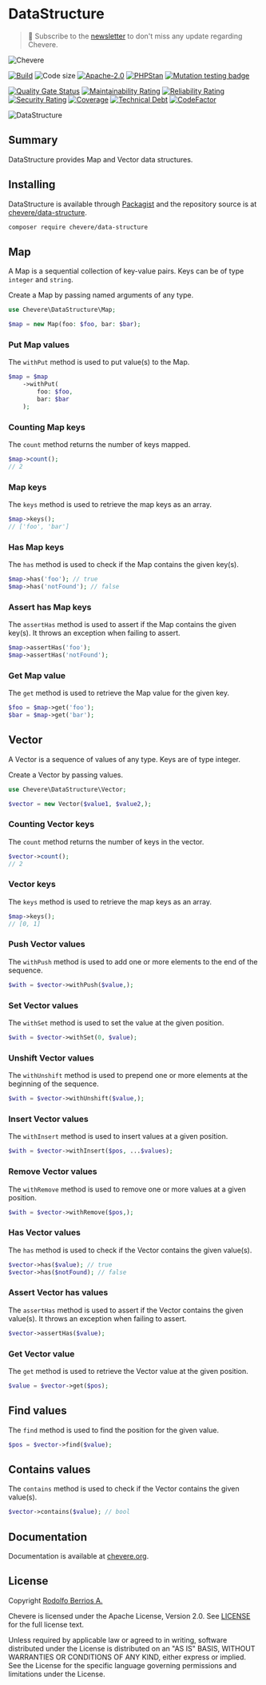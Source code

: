 # DataStructure

> 🔔 Subscribe to the [newsletter](https://chv.to/chevere-newsletter) to don't miss any update regarding Chevere.

![Chevere](chevere.svg)

[![Build](https://img.shields.io/github/actions/workflow/status/chevere/data-structure/test.yml?branch=1.0&style=flat-square)](https://github.com/chevere/data-structure/actions)
![Code size](https://img.shields.io/github/languages/code-size/chevere/data-structure?style=flat-square)
[![Apache-2.0](https://img.shields.io/github/license/chevere/data-structure?style=flat-square)](LICENSE)
[![PHPStan](https://img.shields.io/badge/PHPStan-level%209-blueviolet?style=flat-square)](https://phpstan.org/)
[![Mutation testing badge](https://img.shields.io/endpoint?style=flat-square&url=https%3A%2F%2Fbadge-api.stryker-mutator.io%2Fgithub.com%2Fchevere%2Fdata-structure%2F1.0)](https://dashboard.stryker-mutator.io/reports/github.com/chevere/data-structure/1.0)

[![Quality Gate Status](https://sonarcloud.io/api/project_badges/measure?project=chevere_data-structure&metric=alert_status)](https://sonarcloud.io/dashboard?id=chevere_data-structure)
[![Maintainability Rating](https://sonarcloud.io/api/project_badges/measure?project=chevere_data-structure&metric=sqale_rating)](https://sonarcloud.io/dashboard?id=chevere_data-structure)
[![Reliability Rating](https://sonarcloud.io/api/project_badges/measure?project=chevere_data-structure&metric=reliability_rating)](https://sonarcloud.io/dashboard?id=chevere_data-structure)
[![Security Rating](https://sonarcloud.io/api/project_badges/measure?project=chevere_data-structure&metric=security_rating)](https://sonarcloud.io/dashboard?id=chevere_data-structure)
[![Coverage](https://sonarcloud.io/api/project_badges/measure?project=chevere_data-structure&metric=coverage)](https://sonarcloud.io/dashboard?id=chevere_data-structure)
[![Technical Debt](https://sonarcloud.io/api/project_badges/measure?project=chevere_data-structure&metric=sqale_index)](https://sonarcloud.io/dashboard?id=chevere_data-structure)
[![CodeFactor](https://www.codefactor.io/repository/github/chevere/data-structure/badge)](https://www.codefactor.io/repository/github/chevere/data-structure)

![DataStructure](.github/banner/data-structure-logo.svg)

## Summary

DataStructure provides Map and Vector data structures.

## Installing

DataStructure is available through [Packagist](https://packagist.org/packages/chevere/data-structure) and the repository source is at [chevere/data-structure](https://github.com/chevere/data-structure).

```sh
composer require chevere/data-structure
```

## Map

A Map is a sequential collection of key-value pairs. Keys can be of type `integer` and `string`.

Create a Map by passing named arguments of any type.

```php
use Chevere\DataStructure\Map;

$map = new Map(foo: $foo, bar: $bar);
```

### Put Map values

The `withPut` method is used to put value(s) to the Map.

```php
$map = $map
    ->withPut(
        foo: $foo,
        bar: $bar
    );
```

### Counting Map keys

The `count` method returns the number of keys mapped.

```php
$map->count();
// 2
```

### Map keys

The `keys` method is used to retrieve the map keys as an array.

```php
$map->keys();
// ['foo', 'bar']
```

### Has Map keys

The `has` method is used to check if the Map contains the given key(s).

```php
$map->has('foo'); // true
$map->has('notFound'); // false
```

### Assert has Map keys

The `assertHas` method is used to assert if the Map contains the given key(s). It throws an exception when failing to assert.

```php
$map->assertHas('foo');
$map->assertHas('notFound');
```

### Get Map value

The `get` method is used to retrieve the Map value for the given key.

```php
$foo = $map->get('foo');
$bar = $map->get('bar');
```

## Vector

A Vector is a sequence of values of any type. Keys are of type integer.

Create a Vector by passing values.

```php
use Chevere\DataStructure\Vector;

$vector = new Vector($value1, $value2,);
```

### Counting Vector keys

The `count` method returns the number of keys in the vector.

```php
$vector->count();
// 2
```

### Vector keys

The `keys` method is used to retrieve the map keys as an array.

```php
$map->keys();
// [0, 1]
```

### Push Vector values

The `withPush` method is used to add one or more elements to the end of the sequence.

```php
$with = $vector->withPush($value,);
```

### Set Vector values

The `withSet` method is used to set the value at the given position.

```php
$with = $vector->withSet(0, $value);
```

### Unshift Vector values

The `withUnshift` method is used to prepend one or more elements at the beginning of the sequence.

```php
$with = $vector->withUnshift($value,);
```

### Insert Vector values

The `withInsert` method is used to insert values at a given position.

```php
$with = $vector->withInsert($pos, ...$values);
```

### Remove Vector values

The `withRemove` method is used to remove one or more values at a given position.

```php
$with = $vector->withRemove($pos,);
```

### Has Vector values

The `has` method is used to check if the Vector contains the given value(s).

```php
$vector->has($value); // true
$vector->has($notFound); // false
```

### Assert Vector has values

The `assertHas` method is used to assert if the Vector contains the given value(s). It throws an exception when failing to assert.

```php
$vector->assertHas($value);
```

### Get Vector value

The `get` method is used to retrieve the Vector value at the given position.

```php
$value = $vector->get($pos);
```

## Find values

The `find` method is used to find the position for the given value.

```php
$pos = $vector->find($value);
```

## Contains values

The `contains` method is used to check if the Vector contains the given value(s).

```php
$vector->contains($value); // bool
```

## Documentation

Documentation is available at [chevere.org](https://chevere.org/packages/data-structure).

## License

Copyright [Rodolfo Berrios A.](https://rodolfoberrios.com/)

Chevere is licensed under the Apache License, Version 2.0. See [LICENSE](LICENSE) for the full license text.

Unless required by applicable law or agreed to in writing, software distributed under the License is distributed on an "AS IS" BASIS, WITHOUT WARRANTIES OR CONDITIONS OF ANY KIND, either express or implied. See the License for the specific language governing permissions and limitations under the License.
